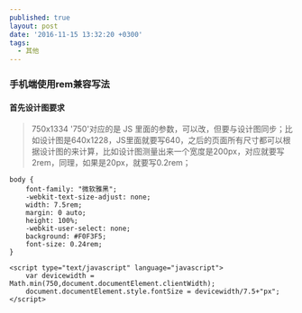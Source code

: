 ```yaml
---
published: true
layout: post
date: '2016-11-15 13:32:20 +0300'
tags:
  - 其他
---
```

### 手机端使用rem兼容写法


#### 首先设计图要求

>750x1334 '750'对应的是 JS 里面的参数，可以改，但要与设计图同步；比如设计图是640x1228，JS里面就要写640，之后的页面所有尺寸都可以根据设计图的来计算，比如设计图测量出来一个宽度是200px，对应就要写2rem，同理，如果是20px，就要写0.2rem；

```
body {
    font-family: "微软雅黑";
    -webkit-text-size-adjust: none;
    width: 7.5rem;
    margin: 0 auto;
    height: 100%;
    -webkit-user-select: none;
    background: #F0F3F5;
    font-size: 0.24rem;
}
```


```
<script type="text/javascript" language="javascript">
	var devicewidth = Math.min(750,document.documentElement.clientWidth);
	document.documentElement.style.fontSize = devicewidth/7.5+"px";
</script>
```
